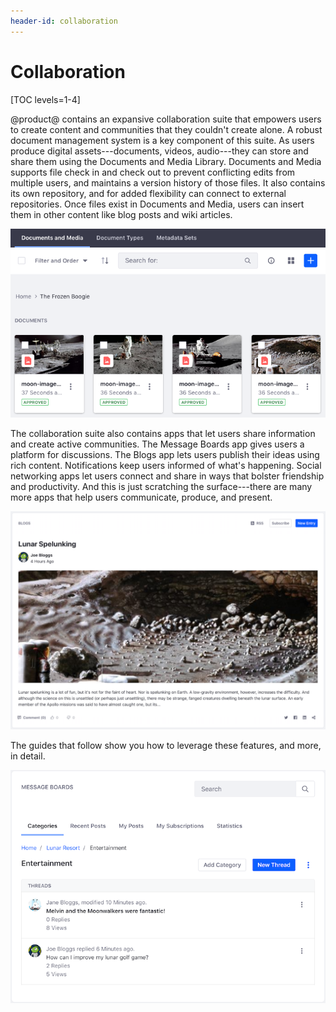 ```yaml
---
header-id: collaboration
---
```


# Collaboration

[TOC levels=1-4]

@product@ contains an expansive collaboration suite that empowers users to 
create content and communities that they couldn't create alone. A robust 
document management system is a key component of this suite. As users produce
digital assets---documents, videos, audio---they can store and share them using
the Documents and Media Library. Documents and Media supports file check in and
check out to prevent conflicting edits from multiple users, and maintains
a version history of those files. It also contains its own repository, and for
added flexibility can connect to external repositories. Once files exist in
Documents and Media, users can insert them in other content like blog posts and
wiki articles. 

![Figure 1: You can use the Documents and Media Library to manage and use documents in the portal.](../../images/dm-images-in-admin.png)

The collaboration suite also contains apps that let users share information and 
create active communities. The Message Boards app gives users a platform for 
discussions. The Blogs app lets users publish their ideas using rich content. 
Notifications keep users informed of what's happening. Social networking apps 
let users connect and share in ways that bolster friendship and productivity. 
And this is just scratching the surface---there are many more apps that help 
users communicate, produce, and present. 

![Figure 2: You can also make your blog entries look great.](../../images/blog-entry-abstract.png)

The guides that follow show you how to leverage these features, and more, in 
detail. 

![Figure 3: The Message Boards app is fantastic for facilitating discussions.](../../images/message-boards-category-threads.png)


